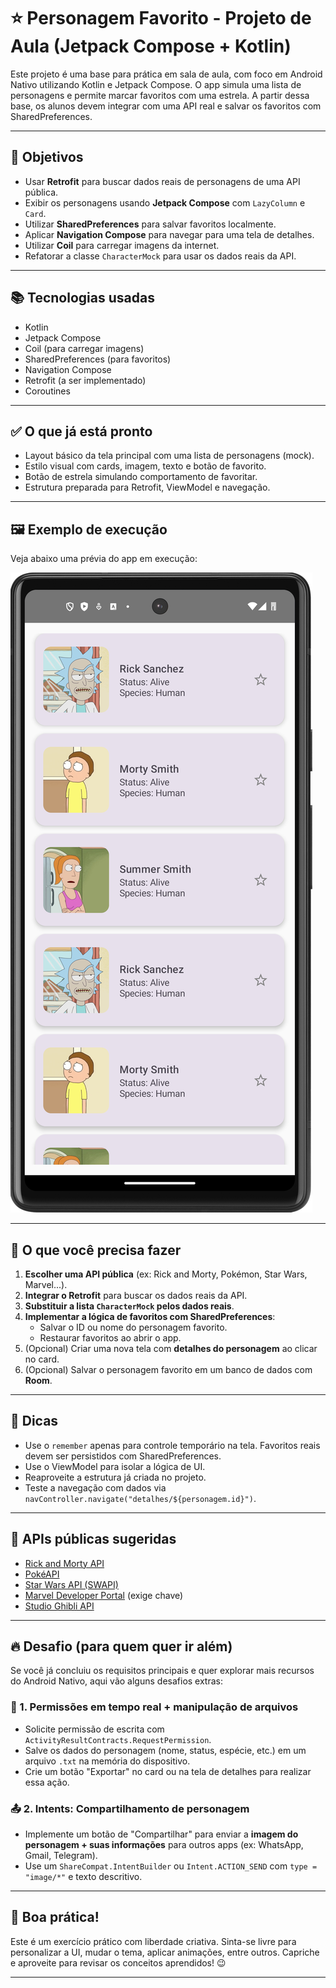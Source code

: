 
# ⭐ Personagem Favorito - Projeto de Aula (Jetpack Compose + Kotlin)

Este projeto é uma base para prática em sala de aula, com foco em Android Nativo utilizando Kotlin e Jetpack Compose. O app simula uma lista de personagens e permite marcar favoritos com uma estrela. A partir dessa base, os alunos devem integrar com uma API real e salvar os favoritos com SharedPreferences.

---

## 🎯 Objetivos

- Usar **Retrofit** para buscar dados reais de personagens de uma API pública.
- Exibir os personagens usando **Jetpack Compose** com `LazyColumn` e `Card`.
- Utilizar **SharedPreferences** para salvar favoritos localmente.
- Aplicar **Navigation Compose** para navegar para uma tela de detalhes.
- Utilizar **Coil** para carregar imagens da internet.
- Refatorar a classe `CharacterMock` para usar os dados reais da API.

---

## 📚 Tecnologias usadas

- Kotlin
- Jetpack Compose
- Coil (para carregar imagens)
- SharedPreferences (para favoritos)
- Navigation Compose
- Retrofit (a ser implementado)
- Coroutines

---

## ✅ O que já está pronto

- Layout básico da tela principal com uma lista de personagens (mock).
- Estilo visual com cards, imagem, texto e botão de favorito.
- Botão de estrela simulando comportamento de favoritar.
- Estrutura preparada para Retrofit, ViewModel e navegação.

---

## 🖼️ Exemplo de execução

Veja abaixo uma prévia do app em execução:

![Screenshot do app](images/screenshot.png)

---

## 📌 O que você precisa fazer

1. **Escolher uma API pública** (ex: Rick and Morty, Pokémon, Star Wars, Marvel...).
2. **Integrar o Retrofit** para buscar os dados reais da API.
3. **Substituir a lista `CharacterMock` pelos dados reais**.
4. **Implementar a lógica de favoritos com SharedPreferences**:
   - Salvar o ID ou nome do personagem favorito.
   - Restaurar favoritos ao abrir o app.
5. (Opcional) Criar uma nova tela com **detalhes do personagem** ao clicar no card.
6. (Opcional) Salvar o personagem favorito em um banco de dados com **Room**.

---

## 🧠 Dicas

- Use o `remember` apenas para controle temporário na tela. Favoritos reais devem ser persistidos com SharedPreferences.
- Use o ViewModel para isolar a lógica de UI.
- Reaproveite a estrutura já criada no projeto.
- Teste a navegação com dados via `navController.navigate("detalhes/${personagem.id}")`.

---

## 🔗 APIs públicas sugeridas

- [Rick and Morty API](https://rickandmortyapi.com/)
- [PokéAPI](https://pokeapi.co/)
- [Star Wars API (SWAPI)](https://swapi.dev/)
- [Marvel Developer Portal](https://developer.marvel.com/) (exige chave)
- [Studio Ghibli API](https://ghibliapi.vercel.app/)

---

## 🔥 Desafio (para quem quer ir além)

Se você já concluiu os requisitos principais e quer explorar mais recursos do Android Nativo, aqui vão alguns desafios extras:

### 📁 1. Permissões em tempo real + manipulação de arquivos
- Solicite permissão de escrita com `ActivityResultContracts.RequestPermission`.
- Salve os dados do personagem (nome, status, espécie, etc.) em um arquivo `.txt` na memória do dispositivo.
- Crie um botão "Exportar" no card ou na tela de detalhes para realizar essa ação.

### 📤 2. Intents: Compartilhamento de personagem
- Implemente um botão de "Compartilhar" para enviar a **imagem do personagem + suas informações** para outros apps (ex: WhatsApp, Gmail, Telegram).
- Use um `ShareCompat.IntentBuilder` ou `Intent.ACTION_SEND` com `type = "image/*"` e texto descritivo.

---

## 🚀 Boa prática!

Este é um exercício prático com liberdade criativa. Sinta-se livre para personalizar a UI, mudar o tema, aplicar animações, entre outros. Capriche e aproveite para revisar os conceitos aprendidos! 😉

---
